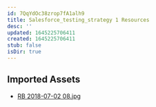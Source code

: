 ```yaml
---
id: 7QqYdOc38zrop7fA1alh9
title: Salesforce_testing_strategy 1 Resources
desc: ''
updated: 1645225706411
created: 1645225706411
stub: false
isDir: true
---
```

## Imported Assets
- [RB 2018-07-02 08.jpg](/assets/rb-2018-07-02-08.jpg)
